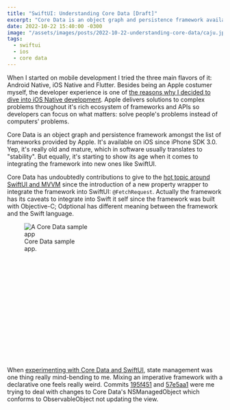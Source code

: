```yaml
---
title: "SwiftUI: Understanding Core Data [Draft]"
excerpt: "Core Data is an object graph and persistence framework available on iOS since iPhone SDK 3.0 and it's starting to show its age."
date: 2022-10-22 15:40:00 -0300
image: "/assets/images/posts/2022-10-22-understanding-core-data/caju.jpeg"
tags: 
  - swiftui
  - ios
  - core data
---
```


When I started on mobile development I tried the three main flavors of it: Android Native, iOS Native and Flutter. Besides being an Apple costumer myself, the developer experience is one of [the reasons why I decided to dive into iOS Native development](https://kafran.codes/why-ios-development/). Apple delivers solutions to complex problems throughout it's rich ecosystem of frameworks and APIs so developers can focus on what matters: solve people's problems instead of computers' problems.

Core Data is an object graph and persistence framework amongst the list of frameworks provided by Apple. It's available on iOS since iPhone SDK 3.0. Yep, it's really old and mature, which in software usually translates to "stability". But equally, it's starting to show its age when it comes to integrating the framework into new ones like SwiftUI.

Core Data has undoubtedly contributions to give to the [hot topic around SwiftUI and MVVM](https://developer.apple.com/forums/thread/699003) since the introduction of a new property wrapper to integrate the framework into SwiftUI: `@FetchRequest`. Actually the framework has its caveats to integrate into Swift it self since the framework was built with Objective-C; Odptional has different meaning between the framework and the Swift language.

<figure style="width: 148px; height: 320px;" class="align-right">
  <img src="{{ site.url }}{{ site.baseurl }}/assets/images/posts/2022-10-22-understanding-core-data/coredata.gif" alt="A Core Data sample app">
  <figcaption>Core Data sample app.</figcaption>
</figure>

When [experimenting with Core Data and SwiftUI](https://github.com/kafran/Understanding-Core-Data-with-SwiftUI), state management was one thing really mind-bending to me. Mixing an imperative framework with a declarative one feels really weird. Commits [195f451](https://github.com/kafran/Understanding-Core-Data-with-SwiftUI/commit/195f451939d24f7a41cd986e79ce11082d91f36b) and [57e5aa1](https://github.com/kafran/Understanding-Core-Data-with-SwiftUI/commit/57e5aa1a2e63488cefff3de01333c1f430279378) were me trying to deal with changes to Core Data's NSManagedObject which conforms to ObservableObject not updating the view.



